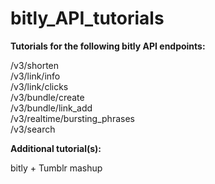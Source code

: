 bitly_API_tutorials
===================

<strong>Tutorials for the following bitly API endpoints:</strong>

/v3/shorten <br>
/v3/link/info <br>
/v3/link/clicks <br>
/v3/bundle/create <br>
/v3/bundle/link_add <br>
/v3/realtime/bursting_phrases <br>
/v3/search <br>

<strong>Additional tutorial(s):</strong>

bitly + Tumblr mashup
